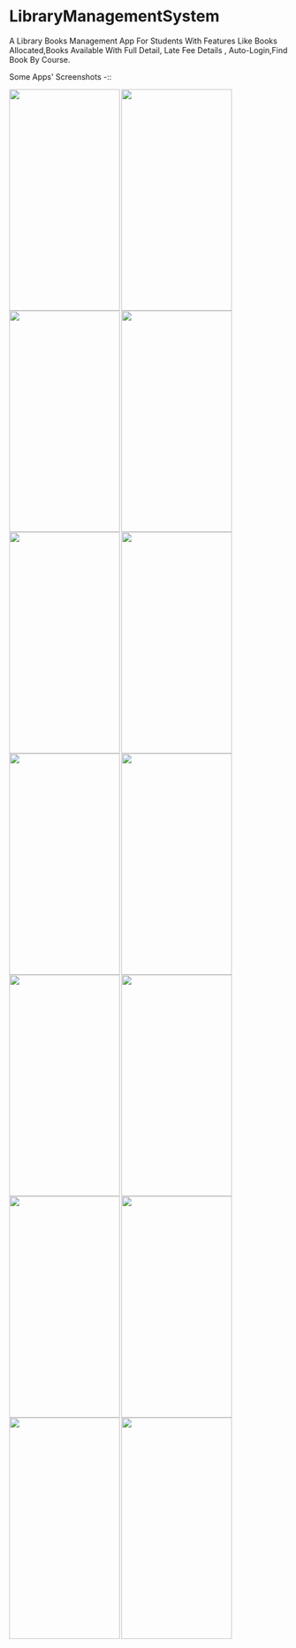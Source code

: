 # LibraryManagementSystem
 A Library Books Management App For Students With Features Like Books Allocated,Books Available With Full Detail, Late Fee Details , Auto-Login,Find Book By Course.
 
 Some Apps' Screenshots -::

 <img align="left" src="https://user-images.githubusercontent.com/71058061/129181470-630f9002-953b-449c-b904-dadafeac0e1f.jpg" width="200" height="400"> 
 <img align="left" src="https://user-images.githubusercontent.com/71058061/129172755-d3892b96-9255-4190-8ea9-6b11b5a2f1c0.jpg" width="200" height="400">
 <img align="left" src="https://user-images.githubusercontent.com/71058061/129172766-fd41f937-749e-4195-ad84-beb4d01f7a7a.jpg" width="200" height="400">
 <img align="left" src="https://user-images.githubusercontent.com/71058061/129172789-d34fda9f-a6a1-4e35-bbca-8cb408e25d80.jpg" width="200" height="400">
 <img align="left" src="https://user-images.githubusercontent.com/71058061/129172801-689189f0-542a-4263-8169-c695d8ec5fba.jpg" width="200" height="400">
 <img align="left" src="https://user-images.githubusercontent.com/71058061/129172715-5dfd0ed1-b1a4-4d90-9da0-8e9ab489a2c4.jpg" width="200" height="400"> 
 <img align="left" src="https://user-images.githubusercontent.com/71058061/129172720-30d9a021-5d70-42ca-a048-2439cda3e9f8.jpg" width="200" height="400">
 <img align="left" src="https://user-images.githubusercontent.com/71058061/129172743-320cfe04-dd57-43d5-8c97-1648d2e0f8cd.jpg" width="200" height="400">
 <img align="left" src="https://user-images.githubusercontent.com/71058061/129172808-8dc17ea1-3ef9-4b5f-aeff-d15e115a2543.jpg" width="200" height="400">
 <img align="left" src="https://user-images.githubusercontent.com/71058061/129172828-b4b70462-500e-4ed9-9061-5b675fb3a754.jpg" width="200" height="400">
 <img align="left" src="https://user-images.githubusercontent.com/71058061/129172840-447c5856-67c6-4bdb-8127-4767f98f7d69.jpg" width="200" height="400">
 <img align="left" src="https://user-images.githubusercontent.com/71058061/129172847-063518d0-0c52-4a6b-b943-883302e4e4d2.jpg" width="200" height="400">
 <img align="left" src="https://user-images.githubusercontent.com/71058061/129172780-ad6333b5-462c-421c-8e69-ceb3f55819d6.jpg" width="200" height="400">
 <img align="left" src="https://user-images.githubusercontent.com/71058061/129172704-4e6ae484-5902-48fe-a7bb-43c61a606166.jpg" width="200" height="400"> 
 
 

 
